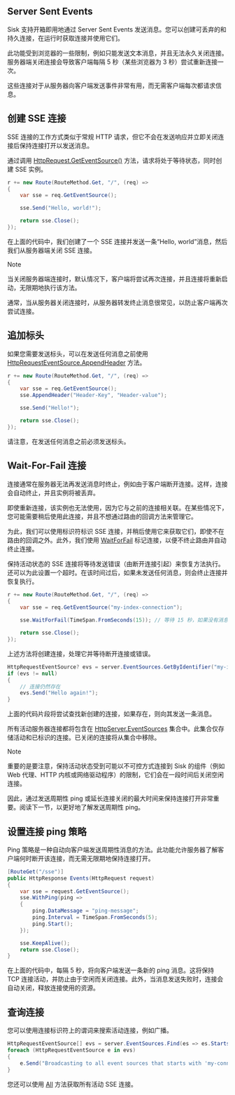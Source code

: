 ## Server Sent Events

Sisk 支持开箱即用地通过 Server Sent Events 发送消息。您可以创建可丢弃的和持久连接，在运行时获取连接并使用它们。

此功能受到浏览器的一些限制，例如只能发送文本消息，并且无法永久关闭连接。服务器端关闭连接会导致客户端每隔 5 秒（某些浏览器为 3 秒）尝试重新连接一次。

这些连接对于从服务器向客户端发送事件非常有用，而无需客户端每次都请求信息。

## 创建 SSE 连接

SSE 连接的工作方式类似于常规 HTTP 请求，但它不会在发送响应并立即关闭连接后保持连接打开以发送消息。

通过调用 [HttpRequest.GetEventSource()](/api/Sisk.Core.Http.HttpRequest.GetEventSource) 方法，请求将处于等待状态，同时创建 SSE 实例。

```cs
r += new Route(RouteMethod.Get, "/", (req) =>
{
    var sse = req.GetEventSource();

    sse.Send("Hello, world!");

    return sse.Close();
});
```

在上面的代码中，我们创建了一个 SSE 连接并发送一条“Hello, world”消息，然后我们从服务器端关闭 SSE 连接。

> [!NOTE]
> 当关闭服务器端连接时，默认情况下，客户端将尝试再次连接，并且连接将重新启动，无限期地执行该方法。
>
> 通常，当从服务器关闭连接时，从服务器转发终止消息很常见，以防止客户端再次尝试连接。

## 追加标头

如果您需要发送标头，可以在发送任何消息之前使用 [HttpRequestEventSource.AppendHeader](/api/Sisk.Core.Http.Streams.HttpRequestEventSource.AppendHeader) 方法。

```cs
r += new Route(RouteMethod.Get, "/", (req) =>
{
    var sse = req.GetEventSource();
    sse.AppendHeader("Header-Key", "Header-value");

    sse.Send("Hello!");

    return sse.Close();
});
```

请注意，在发送任何消息之前必须发送标头。

## Wait-For-Fail 连接

连接通常在服务器无法再发送消息时终止，例如由于客户端断开连接。这样，连接会自动终止，并且实例将被丢弃。

即使重新连接，该实例也无法使用，因为它与之前的连接相关联。在某些情况下，您可能需要稍后使用此连接，并且不想通过路由的回调方法来管理它。

为此，我们可以使用标识符标识 SSE 连接，并稍后使用它来获取它们，即使不在路由的回调之外。此外，我们使用 [WaitForFail](/api/Sisk.Core.Http.Streams.HttpRequestEventSource.WaitForFail) 标记连接，以便不终止路由并自动终止连接。

保持活动状态的 SSE 连接将等待发送错误（由断开连接引起）来恢复方法执行。还可以为此设置一个超时。在该时间过后，如果未发送任何消息，则会终止连接并恢复执行。

```cs
r += new Route(RouteMethod.Get, "/", (req) =>
{
    var sse = req.GetEventSource("my-index-connection");

    sse.WaitForFail(TimeSpan.FromSeconds(15)); // 等待 15 秒，如果没有消息则终止连接

    return sse.Close();
});
```

上述方法将创建连接，处理它并等待断开连接或错误。

```cs
HttpRequestEventSource? evs = server.EventSources.GetByIdentifier("my-index-connection");
if (evs != null)
{
    // 连接仍然存在
    evs.Send("Hello again!");
}
```

上面的代码片段将尝试查找新创建的连接，如果存在，则向其发送一条消息。

所有活动服务器连接都将包含在 [HttpServer.EventSources](/api/Sisk.Core.Http.HttpServer.EventSources) 集合中。此集合仅存储活动和已标识的连接。已关闭的连接将从集合中移除。

> [!NOTE]
> 重要的是要注意，保持活动状态受到可能以不可控方式连接到 Sisk 的组件（例如 Web 代理、HTTP 内核或网络驱动程序）的限制，它们会在一段时间后关闭空闲连接。
>
> 因此，通过发送周期性 ping 或延长连接关闭的最大时间来保持连接打开非常重要。阅读下一节，以更好地了解发送周期性 ping。

## 设置连接 ping 策略

Ping 策略是一种自动向客户端发送周期性消息的方法。此功能允许服务器了解客户端何时断开该连接，而无需无限期地保持连接打开。

```cs
[RouteGet("/sse")]
public HttpResponse Events(HttpRequest request)
{
    var sse = request.GetEventSource();
    sse.WithPing(ping =>
    {
        ping.DataMessage = "ping-message";
        ping.Interval = TimeSpan.FromSeconds(5);
        ping.Start();
    });

    sse.KeepAlive();
    return sse.Close();
}
```

在上面的代码中，每隔 5 秒，将向客户端发送一条新的 ping 消息。这将保持 TCP 连接活动，并防止由于空闲而关闭连接。此外，当消息发送失败时，连接会自动关闭，释放连接使用的资源。

## 查询连接

您可以使用连接标识符上的谓词来搜索活动连接，例如广播。

```cs
HttpRequestEventSource[] evs = server.EventSources.Find(es => es.StartsWith("my-connection-"));
foreach (HttpRequestEventSource e in evs)
{
    e.Send("Broadcasting to all event sources that starts with 'my-connection-'");
}
```

您还可以使用 [All](/api/Sisk.Core.Http.Streams.HttpEventSourceCollection.All) 方法获取所有活动 SSE 连接。